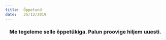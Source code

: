 ```yaml
---
title:  Õppetund
date:   25/12/2019
---
```


### <center>Me tegeleme selle õppetükiga. Palun proovige hiljem uuesti.</center>